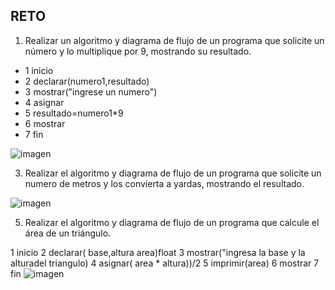 ## RETO
1. Realizar un algoritmo y diagrama de flujo de un programa que solicite un número y lo multiplique por 9, mostrando su resultado. 
* 1 inicio
* 2 declarar(numero1,resultado)
* 3 mostrar("ingrese un numero")
* 4 asignar
* 5 resultado=numero1*9
* 6 mostrar
* 7 fin


![imagen](https://user-images.githubusercontent.com/101213081/158677957-1f7a8047-a86a-4ff7-a0da-1c5b1717f763.png)


3. Realizar el algoritmo y diagrama de flujo de un programa que solicite un numero de metros y los convierta a yardas, mostrando el resultado.

![imagen](https://user-images.githubusercontent.com/101213081/158682454-8d2352cb-ef6e-4173-b3ce-724ab934b905.png)



5. Realizar el algoritmo y diagrama de flujo de un programa que calcule el área de un triángulo.

1 inicio
2 declarar( base,altura area)float
3 mostrar("ingresa la base y la alturadel triangulo)
4 asignar( area * altura))/2
5 imprimir(area)
6 mostrar
7 fin
![imagen](https://user-images.githubusercontent.com/101213081/159141654-d3d8fd9c-54e8-4d18-a317-c0d5f0e11c52.png)


